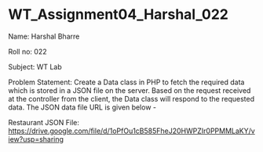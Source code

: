 # WT_Assignment04_Harshal_022

Name:    Harshal Bharre

Roll no:  022
     
Subject: WT Lab

Problem Statement: Create a Data class in PHP to fetch the required data which is stored in a JSON file on the server. Based on the request received at the controller from the client, the Data class will respond to the requested data. The JSON data file URL is given below -

Restaurant JSON File:
https://drive.google.com/file/d/1oPfOu1cB585FheJ20HWPZIr0PPMMLaKY/view?usp=sharing
